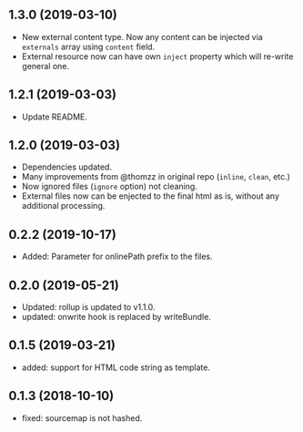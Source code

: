 ## 1.3.0 (2019-03-10)
* New external content type. Now any content can be injected via `externals` array using `content` field.
* External resource now can have own `inject` property which will re-write general one.

## 1.2.1 (2019-03-03)
* Update README.

## 1.2.0 (2019-03-03)
* Dependencies updated.
* Many improvements from @thomzz in original repo (`inline`, `clean`, etc.)
* Now ignored files (`ignore` option) not cleaning.
* External files now can be enjected to the final html as is, without any additional processing.

## 0.2.2 (2019-10-17)
* Added: Parameter for onlinePath prefix to the files.
## 0.2.0 (2019-05-21)
* Updated: rollup is updated to v1.1.0.
* updated: onwrite hook is replaced by writeBundle.
## 0.1.5 (2019-03-21)
* added: support for HTML code string as template.
## 0.1.3 (2018-10-10)
* fixed: sourcemap is not hashed.
